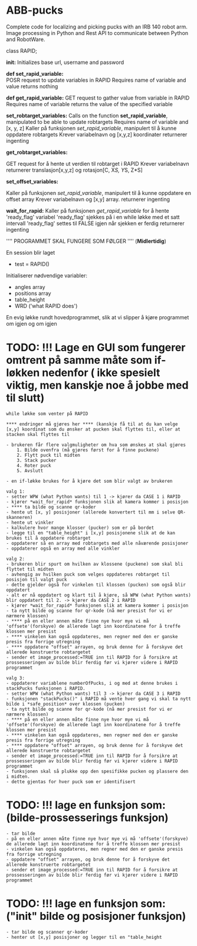 # ABB-pucks
Complete code for localizing and picking pucks with an IRB 140 robot arm. Image processing in Python and Rest API to communicate between Python and RobotWare.

class RAPID;

**__init__:**
Initializes base url, username and password


**def set_rapid_variable:**  
POSR request to update variables in RAPID
Requires name of variable and value
returns nothing

**def get_rapid_variable:** 
GET request to gather value from variable in RAPID
Requires name of variable
returns the value of the specified variable

**set_robtarget_variables:** 
Calls on the function **set_rapid_variable**, manipulated to be able to update robtargets
Requires name of variable and \[x, y, z\]
Kaller på funksjonen *set_rapid_variable*, manipulert til å kunne oppdatere robtargets
Krever variabelnavn og [x,y,z] koordinater
returnerer ingenting


**get_robtarget_variables:**

GET request for å hente ut verdien til robtarget i RAPID
Krever variabelnavn
returnerer translasjon[x,y,z] og rotasjon[C, X*S, Y*S, Z*S]


**set_offset_variables:**

Kaller på funksjonen *set_rapid_variable*, manipulert til å kunne oppdatere en offset array
Krever variabelnavn og [x,y] array.
returnerer ingenting


**wait_for_rapid:**
Kaller på funksjonen *get_rapid_variable* for å hente 'ready_flag' variabel
'ready_flag' sjekkes på i en while løkke med et satt intervall
'ready_flag' settes til FALSE igjen når sjekken er ferdig
returnerer ingenting


'''' PROGRAMMET SKAL FUNGERE SOM FØLGER '''' (**Midlertidig**)

En session blir laget
- test = RAPID()

Initialiserer nødvendige variabler:
- angles array
- positions array
- table_height
- WRD ('what RAPID does')


En evig løkke rundt hovedprogrammet, slik at vi slipper å kjøre programmet om igjen og om igjen

# TODO: !!! Lage en GUI som fungerer omtrent på samme måte som if-løkken nedenfor ( ikke spesielt viktig, men kanskje noe å jobbe med til slutt)


	while løkke som venter på RAPID

	**** endringer må gjøres her **** (kanskje få til at du kan velge [x,y] koordinat som du ønsker at pucken skal flyttes til, eller at stacken skal flyttes til

	- brukeren får flere valgmuligheter om hva som ønskes at skal gjøres
		1. Bilde ovenfra (må gjøres først for å finne puckene)
		2. Flytt puck til midten
		3. Stack pucker
		4. Roter puck
		5. Avslutt

	- en if-løkke brukes for å kjøre det som blir valgt av brukeren
	
	valg 1:
	- setter WPW (what Python wants) til 1 -> kjører da CASE 1 i RAPID
	- kjører *wait_for_rapid* funksjonen slik at kamera kommer i posisjon
	- **** ta bilde og scanne qr-koder
	- hente ut [x, y] posisjoner (allerede konvertert til mm i selve QR-skanneren)
	- hente ut vinkler
	- kalkulere hvor mange klosser (pucker) som er på bordet
	- legge til en "table_height" i [x,y] posisjonene slik at de kan brukes til å oppdatere robtarget
	- oppdaterer så en array med robtargets med alle nåværende posisjoner
	- oppdaterer også en array med alle vinkler

	valg 2:
	- brukeren blir spurt om hvilken av klossene (puckene) som skal bli flyttet til midten
	- avhengig av hvilken puck som velges oppdateres robtarget til posisjon til valgt puck
	- dette gjelder også for vinkelen til klossen (pucken) som også blir oppdatert
	- alt er nå oppdatert og klart til å kjøre, så WPW (what Python wants) blir oppdatert til 2. -> kjører da CASE 2 i RAPID
	- kjører *wait_for_rapid* funksjonen slik at kamera kommer i posisjon
	- ta nytt bilde og scanne for qr-kode (nå mer presist for vi er nærmere klossen)
	- **** på en eller annen måte finne nye hvor mye vi må 'offsete'(forskyve) de allerede lagt inn koordinatene for å treffe klossen mer presist
	- **** vinkelen kan også oppdateres, men regner med den er ganske presis fra forrige utregning
	- **** oppdatere "offset" arrayen, og bruk denne for å forskyve det allerede konstruerte robtargetet
	- sender et image_processed:=TRUE inn til RAPID for å forsikre at prossesseringen av bilde blir ferdig før vi kjører videre i RAPID programmet

	valg 3:
	- oppdaterer variablene numberOfPucks, i og med at denne brukes i stackPucks funksjonen i RAPID.
	- setter WPW (what Python wants) til 3 -> kjører da CASE 3 i RAPID
	- funksjonen "stackPucks()" i RAPID må vente hver gang vi skal ta nytt bilde i *safe_position* over klossen (pucken)
	- ta nytt bilde og scanne for qr-kode (nå mer presist for vi er nærmere klossen)
	- **** på en eller annen måte finne nye hvor mye vi må 'offsete'(forskyve) de allerede lagt inn koordinatene for å treffe klossen mer presist
	- **** vinkelen kan også oppdateres, men regner med den er ganske presis fra forrige utregning
	- **** oppdatere "offset" arrayen, og bruk denne for å forskyve det allerede konstruerte robtargetet
	- sender et image_processed:=TRUE inn til RAPID for å forsikre at prossesseringen av bilde blir ferdig før vi kjører videre i RAPID programmet
	- funksjonen skal så plukke opp den spesifikke pucken og plassere den i midten.
	- dette gjentas for hver puck som er identifisert


# TODO: !!! lage en funksjon som: (bilde-prossesserings funksjon)
	- tar bilde
	- på en eller annen måte finne nye hvor mye vi må 'offsete'(forskyve) de allerede lagt inn koordinatene for å treffe klossen mer presist
	- vinkelen kan også oppdateres, men regner med den er ganske presis fra forrige utregning
	- oppdatere "offset" arrayen, og bruk denne for å forskyve det allerede konstruerte robtargetet
	- sender et image_processed:=TRUE inn til RAPID for å forsikre at prossesseringen av bilde blir ferdig før vi kjører videre i RAPID programmet

# TODO: !!! lage en funksjon som: ("init" bilde og posisjoner funksjon)
	- tar bilde og scanner qr-koder
	- henter ut [x,y] posisjoner og legger til en "table_height
